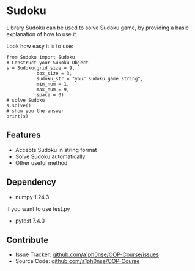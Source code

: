 Sudoku
========
 
Library Sudoku can be used to solve Sudoku game,
by providing a basic explanation of how to use it.
 
Look how easy it is to use:
 
    from Sudoku import Sudoku
    # Construct your Sukoku Object
    s = Sudoku(grid_size = 9, 
               box_size = 3,
               sudoku_str = "your sudoku game string",
               min_num = 1,
               max_num = 9,
               space = 0)
    # solve Sudoku
    s.solve()
    # show you the answer
    print(s)
 
Features
--------
 
- Accepts Sudoku in string format
- Solve Sudoku automatically
- Other useful method 

Dependency
------------

- numpy 1.24.3

if you want to use test.py
- pytest 7.4.0


Contribute
----------

- Issue Tracker: [github.com/a1ph0nse/OOP-Course/issues](https://github.com/a1ph0nse/OOP-Course)
- Source Code: [github.com/a1ph0nse/OOP-Course](https://github.com/a1ph0nse/OOP-Course)

 
